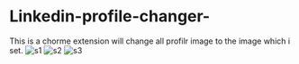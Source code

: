 # Linkedin-profile-changer-
This is a chorme extension will change all profilr image to the image which i set.
![s1](https://github.com/akshatg1403/Linkedin-profile-changer-/assets/153669331/62d799d1-3dca-41a2-a9ff-6a33f1e70dd1)
![s2](https://github.com/akshatg1403/Linkedin-profile-changer-/assets/153669331/f3ab1124-ae39-4b86-9460-7d1358f1dab3)
![s3](https://github.com/akshatg1403/Linkedin-profile-changer-/assets/153669331/c4e2a819-21e7-4124-b5c9-6e428291fa50)
